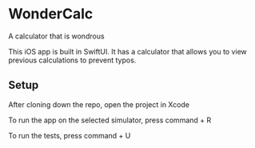 # WonderCalc

A calculator that is wondrous

This iOS app is built in SwiftUI. It has a calculator that allows you to view previous calculations to prevent typos.

## Setup

After cloning down the repo, open the project in Xcode

To run the app on the selected simulator, press command + R

To run the tests, press command + U

